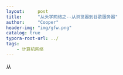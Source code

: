 ```yaml
---
layout:     post
title:      "从头学网络之--从浏览器到谷歌服务器"
author:     "Cooper"
header-img: "img/gfw.png"
catalog: true
typora-root-url: ../
tags:
    - 计算机网络
---
```


从


